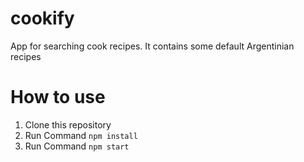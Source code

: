 # cookify
App for searching cook recipes. It contains some default Argentinian recipes

# How to use
1. Clone this repository
2. Run Command `npm install`
3. Run Command `npm start`     
